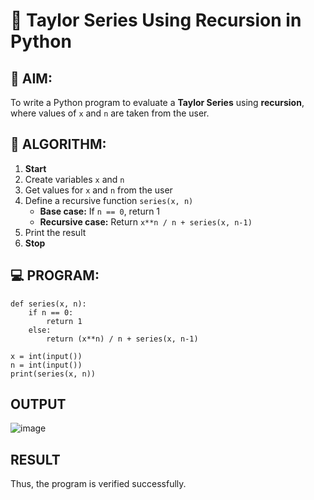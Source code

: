 # 📐 Taylor Series Using Recursion in Python

## 🎯 AIM:
To write a Python program to evaluate a **Taylor Series** using **recursion**, where values of `x` and `n` are taken from the user.

## 🧠 ALGORITHM:

1. **Start**
2. Create variables `x` and `n`
3. Get values for `x` and `n` from the user
4. Define a recursive function `series(x, n)`
   - **Base case:** If `n == 0`, return 1
   - **Recursive case:** Return `x**n / n + series(x, n-1)`
5. Print the result
6. **Stop**

## 💻 PROGRAM:
```
def series(x, n):
    if n == 0:
        return 1
    else:
        return (x**n) / n + series(x, n-1)

x = int(input())
n = int(input())
print(series(x, n))
```


## OUTPUT
![image](https://github.com/user-attachments/assets/0a0a4288-d4a4-46fe-8045-19ed76038032)

## RESULT
Thus, the program is verified successfully.
